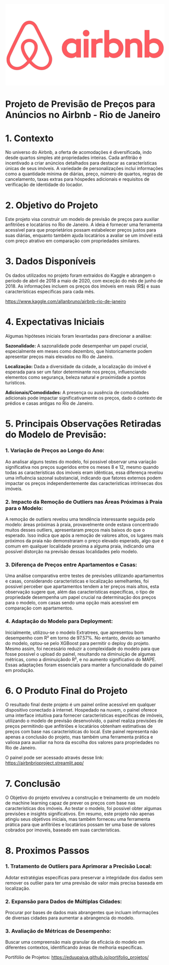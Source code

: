 ![airbnb](img/airbnb.png)


# Projeto de Previsão de Preços para Anúncios no Airbnb - Rio de Janeiro

# 1. Contexto
No universo do Airbnb, a oferta de acomodações é diversificada, indo desde quartos simples até propriedades inteiras. Cada anfitrião é incentivado a criar anúncios detalhados para destacar as características únicas de seus imóveis. A variedade de personalizações inclui informações como a quantidade mínima de diárias, preço, número de quartos, regras de cancelamento, taxas extras para hóspedes adicionais e requisitos de verificação de identidade do locador.

# 2. Objetivo do Projeto
Este projeto visa construir um modelo de previsão de preços para auxiliar anfitriões e locatários no Rio de Janeiro. A ideia é fornecer uma ferramenta acessível para que proprietários possam estabelecer preços justos para suas diárias, enquanto também ajuda locatários a avaliar se um imóvel está com preço atrativo em comparação com propriedades similares.

# 3. Dados Disponíveis
Os dados utilizados no projeto foram extraídos do Kaggle e abrangem o período de abril de 2018 a maio de 2020, com exceção do mês de junho de 2018. As informações incluem os preços dos imóveis em reais (R$) e suas características específicas para cada mês.

https://www.kaggle.com/allanbruno/airbnb-rio-de-janeiro

# 4. Expectativas Iniciais
Algumas hipóteses iniciais foram levantadas para direcionar a análise:

**Sazonalidade:** A sazonalidade pode desempenhar um papel crucial, especialmente em meses como dezembro, que historicamente podem apresentar preços mais elevados no Rio de Janeiro.

**Localização:** Dada a diversidade da cidade, a localização do imóvel é esperada para ser um fator determinante nos preços, influenciando elementos como segurança, beleza natural e proximidade a pontos turísticos.

**Adicionais/Comodidades:** A presença ou ausência de comodidades adicionais pode impactar significativamente os preços, dado o contexto de prédios e casas antigas no Rio de Janeiro.

# 5. Principais Observações Retiradas do Modelo de Previsão:
### 1. Variação de Preços ao Longo do Ano:
Ao analisar alguns testes do modelo, foi possivel observar uma variação significativa nos preços sugeridos entre os meses 8 e 12, mesmo quando todas as características dos imóveis eram idênticas, essa diferença revelou uma influência sazonal substancial, indicando que fatores externos podem impactar os preços independentemente das características intrínsecas dos imóveis.

### 2. Impacto da Remoção de Outliers nas Áreas Próximas à Praia para o Modelo:
A remoção de outliers revelou uma tendência interessante seguida pelo modelo: áreas próximas à praia, provavelmente onde estava concentrado muitos desses outliers, apresentaram preços mais baixos do que o esperado. Isso indica que após a remoção de valores altos, os lugares mais próximos da praia não demonstraram o preço elevado esperado, algo que é comum em qualquer localidade proxima a alguma praia, indicando uma possível distorção na previsão dessas localidades pelo modelo.

### 3. Diferença de Preços entre Apartamentos e Casas:
Uma análise comparativa entre testes de previsões utilizando apartamentos e casas, considerando características e localização semelhantes, foi possivel perceber que apartamentos tendem a ter preços mais altos, esta observação sugere que, além das características específicas, o tipo de propriedade desempenha um papel crucial na determinação dos preços para o modelo, com casas sendo uma opção mais acessível em comparação com apartamentos.

### 4. **Adaptação do Modelo para Deployment:**
Inicialmente, utilizou-se o modelo Extratrees, que apresentou bom desempenho com R² em torno de 97.57%. No entanto, devido ao tamanho do modelo, optou-se pelo XGBoost para permitir o deploy do projeto. Mesmo assim, foi necessário reduzir a complexidade do modelo para que fosse possivel o upload do painel, resultando na diminuição de algumas métricas, como a diminuiçãodo R², e no aumento significativo do MAPE. Essas adaptações foram essenciais para manter a funcionalidade do painel em produção.

# 6. O Produto Final do Projeto
O resultado final deste projeto é um painel online acessível em qualquer dispositivo conectado à internet. Hospedado na nuvem, o painel oferece uma interface intuitiva para fornecer características específicas de imóveis, utilizando o modelo de previsão desenvolvido, o painel realiza previsões de preços permitindo que anfitriões e locatários obtenham estimativas de preços com base nas características do local.
Este painel representa não apenas a conclusão do projeto, mas também uma ferramenta prática e valiosa para auxiliar na hora da escolha dos valores para propriedades no Rio de Janeiro.

O painel pode ser acessado através desse link: https://airbnbrioproject.streamlit.app/

# 7. Conclusão 
O Objetivo do projeto envolveu a construção e treinamento de um modelo de machine learning capaz de prever os preços com base nas características dos imóveis. Ao testar o modelo, foi possivel obter algumas previsões e insights significativos.
Em resumo, este projeto não apenas atingiu seus objetivos iniciais, mas também forneceu uma ferramenta prática para que anfitriões e locatários possam ter uma base de valores cobrados por imoveis, baseado em suas carcteristicas.

# 8. Proximos Passos
  
### 1. Tratamento de Outliers para Aprimorar a Precisão Local:
Adotar estratégias específicas para preservar a integridade dos dados sem remover os outlier para ter uma previsão de valor mais precisa baseada em localização.

### 2. Expansão para Dados de Múltiplas Cidades:
Procurar por bases de dados mais abrangentes que incluam informações de diversas cidades para aumentar a abrangencia do modelo.

### 3. Avaliação de Métricas de Desempenho:
Buscar uma compreensão mais granular da eficácia do modelo em diferentes contextos, identificando áreas de melhoria específicas.


Portifólio de Projetos: https://eduupaiva.github.io/portifolio_projetos/
